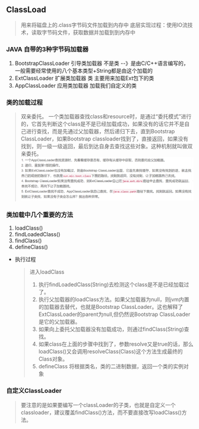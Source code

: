 ## ClassLoad
>用来将磁盘上的.class字节码文件加载到内存中
>底层实现过程：使用IO流技术，读取字节码文件，获取数据并加载到到内存中

### JAVA 自带的3种字节码加载器
1. BootstrapClassLoader 引导类加载器 不是类 --》是由C/C++语言编写的，一般需要经常使用的八个基本类型+String都是由这个加载的
2. ExtClassLoader 扩展类加载器  类 主要用来加载Ext包下的类
3. AppClassLoader 应用类加载器 加载我们自定义的类

###  类的加载过程
>双亲委托。 
一个类加载器查找class和resource时，是通过“委托模式”进行的，它首先判断这个class是不是已经加载成功，如果没有的话它并不是自己进行查找，而是先通过父加载器，然后递归下去，直到Bootstrap ClassLoader，如果Bootstrap classloader找到了，直接返回，如果没有找到，则一级一级返回，最后到达自身去查找这些对象。这种机制就叫做双亲委托。 
![](类的加载过程.png)

### 类加载中几个重要的方法
1. loadClass()
2. findLoadedClass()
3. findClass()
4. defineClass()
* 执行过程
    >进入loadClass 
    >1. 执行findLoadedClass(String)去检测这个class是不是已经加载过了。 
    >2. 执行父加载器的loadClass方法。如果父加载器为null，则jvm内置的加载器去替代，也就是Bootstrap ClassLoader。这也解释了ExtClassLoader的parent为null,但仍然说Bootstrap ClassLoader是它的父加载器。 
   > 3. 如果向上委托父加载器没有加载成功，则通过findClass(String)查找。
   >4. 如果class在上面的步骤中找到了，参数resolve又是true的话，那么loadClass()又会调用resolveClass(Class)这个方法生成最终的Class对象。
    >5. defineClass 将根据类名，类的二进制数据，返回一个类的实例对象
### 自定义ClassLoader
>要注意的是如果要编写一个classLoader的子类，也就是自定义一个classloader，建议覆盖findClass()方法，而不要直接改写loadClass()方法。 
